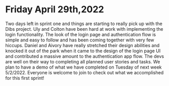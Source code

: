 # Friday April 29th,2022  

Two days left in sprint one and things are starting to really pick up with the Dibs project. Uly and Colton 
have been hard at work with implementing the login functionality. The look of the login page and authentication 
flow is simple and easy to follow and has been coming together with very few hiccups. Daniel and Aivory have really 
stretched their design abilities and knocked it out of the park when it came to the design of the login page UI and 
contributed a massive amount to the authentication app flow. The devs are well on their way to completing all planned 
user stories and tasks. We plan to have a demo of what we have completed on Tuesday of next week 5/2/2022. Everyone is 
welcome to join to check out what we accomplished for this first sprint! 
